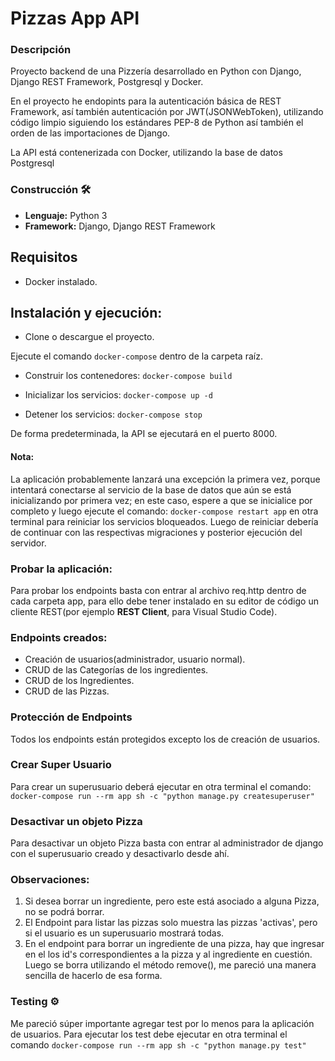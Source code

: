 # Pizzas App API

### Descripción

Proyecto backend de una Pizzería desarrollado en Python con Django, Django REST Framework, Postgresql y Docker.

En el proyecto he endopints para la autenticación básica de REST Framework, así también autenticación por JWT(JSONWebToken), utilizando código limpio siguiendo los estándares PEP-8 de Python así también el orden de las importaciones de Django.

La API está contenerizada con Docker, utilizando la base de datos Postgresql

### Construcción 🛠️
* **Lenguaje:** Python 3
* **Framework:** Django, Django REST Framework

## Requisitos
- Docker instalado.

## Instalación y ejecución:

- Clone o descargue el proyecto.

Ejecute el comando ```docker-compose``` dentro de la carpeta raíz.

* Construir los contenedores: ```docker-compose build```

* Inicializar los servicios: ```docker-compose up -d```

* Detener los servicios: ```docker-compose stop```

De forma predeterminada, la API se ejecutará en el puerto 8000.

#### Nota:
La aplicación probablemente lanzará una excepción la primera vez, porque intentará conectarse al servicio de la base de datos que aún se está inicializando por primera vez; en este caso, espere a que se inicialice por completo y luego ejecute el comando: 
`docker-compose restart app` en otra terminal para reiniciar los servicios bloqueados.
Luego de reiniciar debería de continuar con las respectivas migraciones y posterior ejecución del servidor.

### Probar la aplicación:
Para probar los endpoints basta con entrar al archivo req.http dentro de cada carpeta app, para ello debe tener instalado en su editor de código un cliente REST(por ejemplo **REST Client**, para Visual Studio Code).

### Endpoints creados:
- Creación de usuarios(administrador, usuario normal).
- CRUD de las Categorías de los ingredientes.
- CRUD de los Ingredientes.
- CRUD de las Pizzas.

### Protección de Endpoints
Todos los endpoints están protegidos excepto los de creación de usuarios.

### Crear Super Usuario
Para crear un superusuario deberá ejecutar en otra terminal el comando: ```docker-compose run --rm app sh -c "python manage.py createsuperuser"```

### Desactivar un objeto Pizza
Para desactivar un objeto Pizza basta con entrar al administrador de django con el superusuario creado y desactivarlo desde ahí.

### Observaciones:
1. Si desea borrar un ingrediente, pero este está asociado a alguna Pizza, no se podrá borrar.
2. El Endpoint para listar las pizzas solo muestra las pizzas 'activas', pero si el usuario es un superusuario mostrará todas.
3. En el endpoint para borrar un ingrediente de una pizza, hay que ingresar en el los id's correspondientes a la pizza y al ingrediente en cuestión. Luego se borra utilizando el método remove(), me pareció una manera sencilla de hacerlo de esa forma.

### Testing ⚙️
Me pareció súper importante agregar test por lo menos para la aplicación de usuarios.
Para ejecutar los test debe ejecutar en otra terminal el comando ```docker-compose run --rm app sh -c "python manage.py test"```


